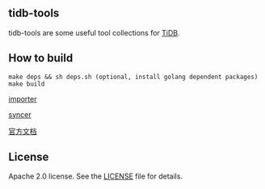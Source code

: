 ## tidb-tools

tidb-tools are some useful tool collections for [TiDB](https://github.com/pingcap/tidb).


## How to build

```
make deps && sh deps.sh (optional, install golang dependent packages)
make build
```

[importer](./importer)

[syncer](./syncer) 

[官方文档](https://github.com/pingcap/docs-cn/blob/master/tools/syncer.md)

## License
Apache 2.0 license. See the [LICENSE](./LICENSE) file for details.
